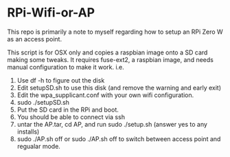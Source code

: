 # RPi-Wifi-or-AP

This repo is primarily a note to myself regarding how to setup an RPi Zero W as an access point.

This script is for OSX only and copies a raspbian image onto a SD card making some tweaks.
It requires fuse-ext2, a raspbian image, and needs manual configuration to make it work.
i.e.
1) Use df -h to figure out the disk
2) Edit setupSD.sh to use this disk (and remove the warning and early exit)
3) Edit the wpa_supplicant.conf with your own wifi configuration.
3) sudo ./setupSD.sh
4) Put the SD card in the RPi and boot.
5) You should be able to connect via ssh
6) untar the AP.tar, cd AP, and run sudo ./setup.sh (answer yes to any installs)
7) sudo ./AP.sh off or sudo ./AP.sh off to switch between access point and regualar mode.
